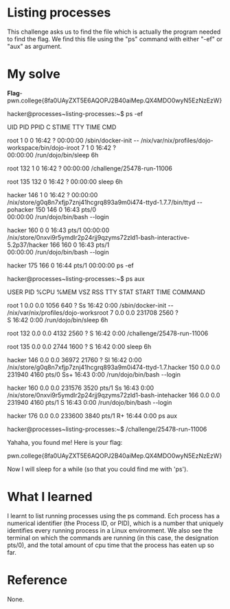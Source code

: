 # Listing processes
This challenge asks us to find the file which is actually the program needed to find the flag. We find this file using the "ps" command with either "-ef" or "aux" as argument.
# My solve
**Flag**-pwn.college{8fa0UAyZXT5E6AQOPJ2B40aiMep.QX4MDO0wyN5EzNzEzW}

hacker@processes~listing-processes:~$ ps -ef

UID          PID    PPID  C STIME TTY          TIME CMD

root           1       0  0 16:42 ?        00:00:00 /sbin/docker-init -- /nix/var/nix/profiles/dojo-workspace/bin/dojo-iroot           7       1  0 16:42 ?        
00:00:00 /run/dojo/bin/sleep 6h

root         132       1  0 16:42 ?        00:00:00 /challenge/25478-run-11006

root         135     132  0 16:42 ?        00:00:00 sleep 6h

hacker       146       1  0 16:42 ?        00:00:00 /nix/store/g0q8n7xfjp7znj41hcgrq893a9m0i474-ttyd-1.7.7/bin/ttyd --pohacker       150     146  0 16:43 pts/0    
00:00:00 /run/dojo/bin/bash --login

hacker       160       0  0 16:43 pts/1    00:00:00 /nix/store/0nxvi9r5ymdlr2p24rjj9qzyms72zld1-bash-interactive-5.2p37/hacker       166     160  0 16:43 pts/1    
00:00:00 /run/dojo/bin/bash --login

hacker       175     166  0 16:44 pts/1    00:00:00 ps -ef

hacker@processes~listing-processes:~$ ps aux

USER         PID %CPU %MEM    VSZ   RSS TTY      STAT START   TIME COMMAND

root           1  0.0  0.0   1056   640 ?        Ss   16:42   0:00 /sbin/docker-init -- /nix/var/nix/profiles/dojo-worksroot           7  0.0  0.0 231708  2560 ?   
S    16:42   0:00 /run/dojo/bin/sleep 6h

root         132  0.0  0.0   4132  2560 ?        S    16:42   0:00 /challenge/25478-run-11006

root         135  0.0  0.0   2744  1600 ?        S    16:42   0:00 sleep 6h

hacker       146  0.0  0.0  36972 21760 ?        Sl   16:42   0:00 /nix/store/g0q8n7xfjp7znj41hcgrq893a9m0i474-ttyd-1.7.hacker       150  0.0  0.0 231940  4160 
pts/0    Ss+  16:43   0:00 /run/dojo/bin/bash --login

hacker       160  0.0  0.0 231576  3520 pts/1    Ss   16:43   0:00 /nix/store/0nxvi9r5ymdlr2p24rjj9qzyms72zld1-bash-intehacker       166  0.0  0.0 231940  4160 
pts/1    S    16:43   0:00 /run/dojo/bin/bash --login

hacker       176  0.0  0.0 233600  3840 pts/1    R+   16:44   0:00 ps aux

hacker@processes~listing-processes:~$ /challenge/25478-run-11006

Yahaha, you found me! Here is your flag:

pwn.college{8fa0UAyZXT5E6AQOPJ2B40aiMep.QX4MDO0wyN5EzNzEzW}

Now I will sleep for a while (so that you could find me with 'ps').

# What I learned
I learnt to list running processes using the ps command. Ech process has a numerical identifier (the Process ID, or PID), which is a number that uniquely identifies every running process in a Linux environment. We also see the terminal on which the commands are running (in this case, the designation pts/0), and the total amount of cpu time that the process has eaten up so far.

# Reference
None.



